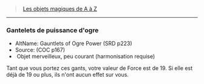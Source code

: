 ﻿---
!MagicItem
Type: Objet merveilleux
Rarity: peu courant
Attunement: harmonisation requise
Id: magicitems_az_hd.md#gantelets-de-puissance-dogre
ParentLink: magicitems_az_hd.md#les-objets-magiques-de-a-à-z
Name: Gantelets de puissance d'ogre
ParentName: Les objets magiques de A à Z
NameLevel: 3
AltName: Gauntlets of Ogre Power (SRD p223)
Source: (COC p167)
Attributes:
  Name: Gantelets de puissance d'ogre
  Markdown: >+
    ### <!--Name-->Gantelets de puissance d'ogre<!--/Name-->


    - AltName: <!--AltName-->Gauntlets of Ogre Power (SRD p223)<!--/AltName-->

    - Source: <!--Source-->(COC p167)<!--/Source-->

    -  <!--Type-->Objet merveilleux<!--/Type-->, <!--Rarity-->peu courant<!--/Rarity--> (<!--Attunement-->harmonisation requise<!--/Attunement-->)


    Tant que vous portez ces gants, votre valeur de Force est de 19. Si elle est déjà de 19 ou plus, ils n'ont aucun effet sur vous.

  AltName: Gauntlets of Ogre Power (SRD p223)
  Source: (COC p167)
  Type: Objet merveilleux
  Rarity: peu courant
  Attunement: harmonisation requise
AttributesDictionary: >+
  Name: Gantelets de puissance d'ogre

  Markdown: >+

    ### <!--Name-->Gantelets de puissance d'ogre<!--/Name-->





    - AltName: <!--AltName-->Gauntlets of Ogre Power (SRD p223)<!--/AltName-->



    - Source: <!--Source-->(COC p167)<!--/Source-->



    -  <!--Type-->Objet merveilleux<!--/Type-->, <!--Rarity-->peu courant<!--/Rarity--> (<!--Attunement-->harmonisation requise<!--/Attunement-->)





    Tant que vous portez ces gants, votre valeur de Force est de 19. Si elle est déjà de 19 ou plus, ils n'ont aucun effet sur vous.



  AltName: Gauntlets of Ogre Power (SRD p223)

  Source: (COC p167)

  Type: Objet merveilleux

  Rarity: peu courant

  Attunement: harmonisation requise

---
> [Les objets magiques de A à Z](hd_magicitems_az_les_objets_magiques_de_a_a_z.md)

---

### Gantelets de puissance d'ogre

- AltName: Gauntlets of Ogre Power (SRD p223)
- Source: (COC p167)
-  Objet merveilleux, peu courant (harmonisation requise)

Tant que vous portez ces gants, votre valeur de Force est de 19. Si elle est déjà de 19 ou plus, ils n'ont aucun effet sur vous.

